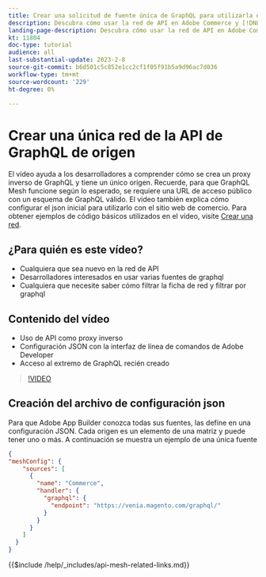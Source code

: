 ```yaml
---
title: Crear una solicitud de fuente única de GraphQL para utilizarla en la red de API
description: Descubra cómo usar la red de API en Adobe Commerce y [!DNL Adobe App Builder]. Obtenga información sobre la creación de una solicitud que tenga un origen.
landing-page-description: Descubra cómo usar la red de API en Adobe Commerce y [!DNL Adobe App Builder]. Obtenga información sobre la creación de una solicitud que tenga un origen.
kt: 11804
doc-type: tutorial
audience: all
last-substantial-update: 2023-2-8
source-git-commit: b6d501c5c852e1cc2cf1f05f91b5a9d96ac7d036
workflow-type: tm+mt
source-wordcount: '229'
ht-degree: 0%

---
```


# Crear una única red de la API de GraphQL de origen

El vídeo ayuda a los desarrolladores a comprender cómo se crea un proxy inverso de GraphQL y tiene un único origen. Recuerde, para que GraphQL Mesh funcione según lo esperado, se requiere una URL de acceso público con un esquema de GraphQL válido. El vídeo también explica cómo configurar el json inicial para utilizarlo con el sitio web de comercio. Para obtener ejemplos de código básicos utilizados en el vídeo, visite [Crear una red](https://developer.adobe.com/graphql-mesh-gateway/gateway/create-mesh/#create-a-mesh-1).

## ¿Para quién es este vídeo?

* Cualquiera que sea nuevo en la red de API
* Desarrolladores interesados en usar varias fuentes de graphql
* Cualquiera que necesite saber cómo filtrar la ficha de red y filtrar por graphql

## Contenido del vídeo

* Uso de API como proxy inverso
* Configuración JSON con la interfaz de línea de comandos de Adobe Developer
* Acceso al extremo de GraphQL recién creado

>[!VIDEO](https://video.tv.adobe.com/v/3414124)

## Creación del archivo de configuración json

Para que Adobe App Builder conozca todas sus fuentes, las define en una configuración JSON. Cada origen es un elemento de una matriz y puede tener uno o más. A continuación se muestra un ejemplo de una única fuente

```json
{
"meshConfig": {
    "sources": [
      {
        "name": "Commerce",
        "handler": {
          "graphql": {
            "endpoint": "https://venia.magento.com/graphql/"
          }
        }
      }
    ]
  }
}
```

{{$include /help/_includes/api-mesh-related-links.md}}
